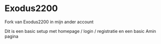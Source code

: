 # Exodus2200

Fork van Exodus2200 in mijn ander account

Dit is een basic setup met homepage / login / registratie en een basic Amin pagina
